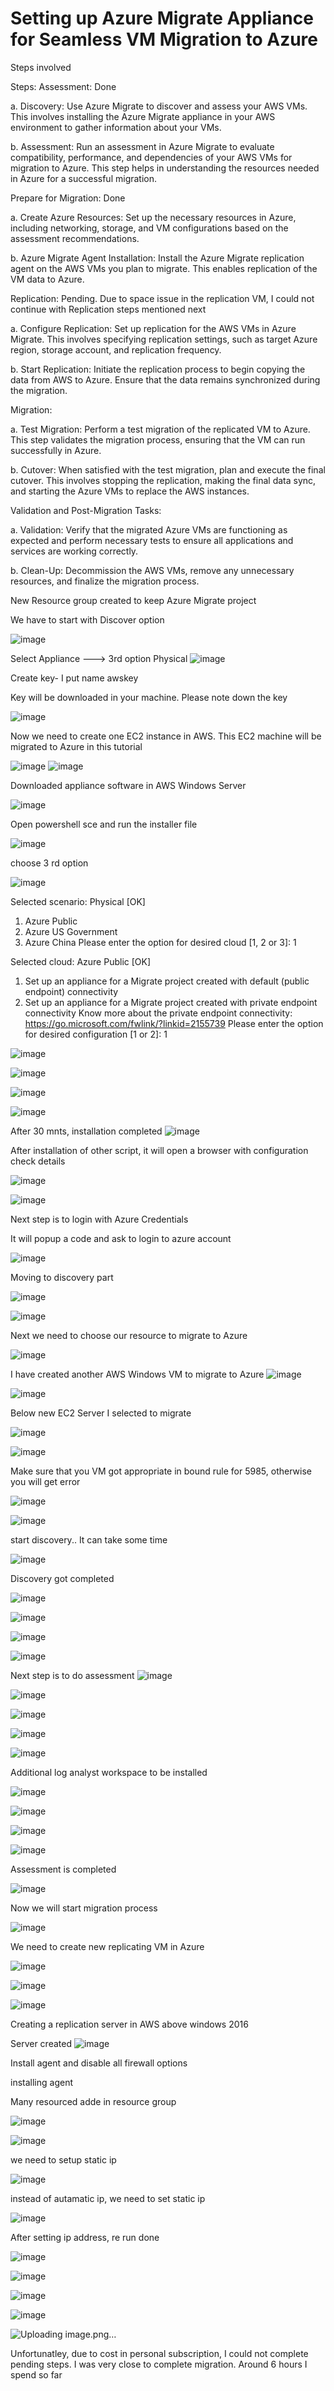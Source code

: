 # Setting up Azure Migrate Appliance for Seamless VM Migration to Azure


Steps involved

Steps:
Assessment:  Done

a. Discovery: Use Azure Migrate to discover and assess your AWS VMs. This involves installing the Azure Migrate appliance in your AWS environment to gather information about your VMs.

b. Assessment: Run an assessment in Azure Migrate to evaluate compatibility, performance, and dependencies of your AWS VMs for migration to Azure. This step helps in understanding the resources needed in Azure for a successful migration.

Prepare for Migration: Done

a. Create Azure Resources: Set up the necessary resources in Azure, including networking, storage, and VM configurations based on the assessment recommendations.

b. Azure Migrate Agent Installation: Install the Azure Migrate replication agent on the AWS VMs you plan to migrate. This enables replication of the VM data to Azure. 

Replication: Pending. Due to space issue in the replication VM, I could not continue with Replication steps mentioned next

a. Configure Replication: Set up replication for the AWS VMs in Azure Migrate. This involves specifying replication settings, such as target Azure region, storage account, and replication frequency.

b. Start Replication: Initiate the replication process to begin copying the data from AWS to Azure. Ensure that the data remains synchronized during the migration.

Migration:

a. Test Migration: Perform a test migration of the replicated VM to Azure. This step validates the migration process, ensuring that the VM can run successfully in Azure.

b. Cutover: When satisfied with the test migration, plan and execute the final cutover. This involves stopping the replication, making the final data sync, and starting the Azure VMs to replace the AWS instances.

Validation and Post-Migration Tasks:

a. Validation: Verify that the migrated Azure VMs are functioning as expected and perform necessary tests to ensure all applications and services are working correctly.

b. Clean-Up: Decommission the AWS VMs, remove any unnecessary resources, and finalize the migration process.



New Resource group created to keep Azure Migrate project


We have to start with Discover option

![image](https://github.com/user-attachments/assets/58ee0ce5-0ee5-4395-8536-c333692519c5)


Select Appliance ---> 3rd option Physical
![image](https://github.com/user-attachments/assets/a74389a6-8409-4e63-a0b0-5be96ab3fa56)



Create key- I put name awskey

Key will be downloaded in your machine. Please note down the key


![image](https://github.com/user-attachments/assets/c3e7a2d0-9d44-4143-aff7-bbefd8925a2e)


Now we need to create one EC2 instance in AWS. This EC2 machine  will be migrated to Azure in this tutorial

![image](https://github.com/user-attachments/assets/a65dddfd-8a4f-4f50-a10d-24cf92d96e74)
![image](https://github.com/user-attachments/assets/6ce45fea-1e49-4210-ab0f-4b2adc42a696)

Downloaded appliance software in AWS Windows Server

![image](https://github.com/user-attachments/assets/0f2382e3-bd34-4bb5-a082-37eb688d8851)


Open powershell sce and run the installer file

![image](https://github.com/user-attachments/assets/f069fc88-e96e-4c36-9b20-061827a3f4a4)


choose 3 rd option

![image](https://github.com/user-attachments/assets/181fcd01-ade1-4b0d-82fe-4ad94f48b891)


Selected scenario: Physical 
[OK]

1. Azure Public 
2. Azure US Government 
3. Azure China
Please enter the option for desired cloud [1, 2 or 3]: 1



Selected cloud: Azure Public 
[OK]

1. Set up an appliance for a Migrate project created with default (public endpoint) connectivity
2. Set up an appliance for a Migrate project created with private endpoint connectivity
Know more about the private endpoint connectivity: https://go.microsoft.com/fwlink/?linkid=2155739
Please enter the option for desired configuration [1 or 2]: 1

![image](https://github.com/user-attachments/assets/e6eb0c1d-395c-44e0-8a96-f7352c99b1a6)



![image](https://github.com/user-attachments/assets/4bca85e2-724e-4149-adf2-71c37066198b)


![image](https://github.com/user-attachments/assets/716bb10b-f39a-4435-a69c-c5822ceadbf2)

![image](https://github.com/user-attachments/assets/1e0e3de2-cb66-4fe3-86ad-ca9ed54b1a67)

After 30 mnts, installation completed
![image](https://github.com/user-attachments/assets/9180fc4b-68df-4cf7-a432-795961a868bc)

After installation of other script, it will open a browser with configuration check details

![image](https://github.com/user-attachments/assets/4e7a6dd2-9b23-44c6-9570-c753931aea6c)

![image](https://github.com/user-attachments/assets/91db57d8-2f9f-4cac-b86e-756121214628)

Next step is to login with Azure Credentials

It will popup a code and ask to login to azure account


![image](https://github.com/user-attachments/assets/77c10b6f-19fd-4dc6-b4a7-834dbff67016)

Moving to discovery part

![image](https://github.com/user-attachments/assets/b8a9ea32-5c19-4030-bc13-72b788562fec)

![image](https://github.com/user-attachments/assets/e9898954-d491-4a8c-9316-6c1410a0e4ed)


Next we need to choose our resource to migrate to Azure

![image](https://github.com/user-attachments/assets/d89a6529-b5d6-4b78-86c2-0846d497ba13)


I have created another AWS Windows VM to migrate to Azure
![image](https://github.com/user-attachments/assets/dfc49ec8-9874-4b89-9e83-addb5eb9f08c)



![image](https://github.com/user-attachments/assets/1b484478-1c09-4d5d-a8f0-7f9e7a029e91)

Below new EC2 Server I selected to migrate

![image](https://github.com/user-attachments/assets/17391f3b-413b-4262-a069-3e91ed3a8b38)

![image](https://github.com/user-attachments/assets/0e79f508-6f56-47df-a521-ecab063661c9)


Make sure that you VM got appropriate in bound rule for 5985, otherwise you will get error

![image](https://github.com/user-attachments/assets/0ac1b928-5da1-4567-bc8b-b8eb0018d00e)

![image](https://github.com/user-attachments/assets/0e4d9baa-685a-47d9-9c46-f3d1677779ba)

start discovery.. It can take some time

![image](https://github.com/user-attachments/assets/dfbd5433-902a-43b0-92d2-1bd5f7cd871c)


Discovery got completed

![image](https://github.com/user-attachments/assets/028975b3-3f33-4e97-9d42-1a7a11fc2ee0)

![image](https://github.com/user-attachments/assets/91c6d4c4-222d-4d26-883e-26bb43d56e5e)

![image](https://github.com/user-attachments/assets/af253bf4-4e07-4894-bd20-364420c4e716)

![image](https://github.com/user-attachments/assets/c1e3e75b-3f46-47e1-8fd8-bfdce8112b55)

Next step is to do assessment
![image](https://github.com/user-attachments/assets/8e87b7d2-63a5-4ac2-9918-d4e5a219fb4b)

![image](https://github.com/user-attachments/assets/e3db40b0-2fd0-4fe3-9cc8-4b07e74b857e)

![image](https://github.com/user-attachments/assets/6d4fad3f-94b9-45db-8194-0df702e663a5)

![image](https://github.com/user-attachments/assets/ccaa3f34-437d-45c5-a09f-35bc95653695)


![image](https://github.com/user-attachments/assets/0f573a50-d1dd-403d-b32e-9a8c6790a711)


Additional log analyst workspace to be installed

![image](https://github.com/user-attachments/assets/62aabe60-e3bf-4c09-87ea-ff606d596446)

![image](https://github.com/user-attachments/assets/83b8567b-9f66-47ba-a4b0-ef20b8822062)


![image](https://github.com/user-attachments/assets/c0df49e5-511a-4688-bddf-379df3802543)

![image](https://github.com/user-attachments/assets/4800555a-7974-4251-b5f7-7b02a543d624)

Assessment is completed


![image](https://github.com/user-attachments/assets/73870b4e-931e-435f-9751-e4d8d93aade9)


Now we will start migration process

![image](https://github.com/user-attachments/assets/2b9117aa-3aa4-44c7-8bf9-62aa069041e0)


We need to create new replicating VM in Azure

![image](https://github.com/user-attachments/assets/201c7695-ed00-483a-8b4c-b3557c1931e1)

![image](https://github.com/user-attachments/assets/939b383a-120d-4257-a022-aa194b80e105)

![image](https://github.com/user-attachments/assets/eec4f3ed-f096-4131-a3c9-6db72a9c2dd0)


Creating a replication server in AWS above windows 2016

Server created
![image](https://github.com/user-attachments/assets/a69f19ac-3087-4b7a-86d3-a85b046a55e1)




Install agent and disable all firewall options

installing agent

Many resourced adde in resource group

![image](https://github.com/user-attachments/assets/9350df84-85dd-4c41-bd51-58d2f2555c2e)


![image](https://github.com/user-attachments/assets/6d3c938d-e91b-4831-9e45-3cda4683e28d)


we need to setup static ip

![image](https://github.com/user-attachments/assets/de0fe1f3-f4f0-4fe6-a011-357625641218)

instead of autamatic ip, we need to set static ip

![image](https://github.com/user-attachments/assets/c7444e0c-f490-48ef-bb5d-e8f0952e96ea)

After setting ip address, re run done

![image](https://github.com/user-attachments/assets/0a63680e-db9f-4afc-97a1-1823abe37271)

![image](https://github.com/user-attachments/assets/8e7ce6ad-2c44-465b-8192-b3fec8bc8ba5)

![image](https://github.com/user-attachments/assets/b6ff6f38-c4d7-442c-b26d-625737c9dfee)


![image](https://github.com/user-attachments/assets/8c0bf2fc-6158-41aa-8be4-051c953a79d7)


![Uploading image.png…]()

Unfortunatley, due to cost in personal subscription, I could not complete pending steps. I was very close to complete migration. Around 6 hours I spend so far
